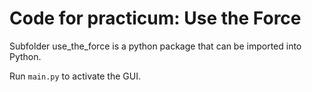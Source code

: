 ﻿# Code for practicum: Use the Force
Subfolder use_the_force is a python package that can be imported into Python.

Run `main.py` to activate the GUI.
